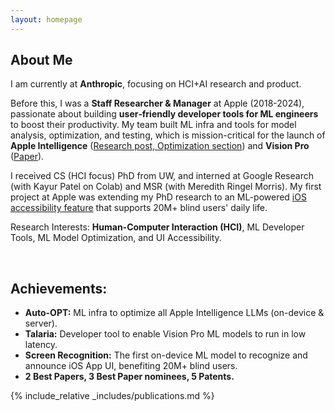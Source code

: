 ```yaml
---
layout: homepage
---
```


## About Me

I am currently at **Anthropic**, focusing on HCI+AI research and product.

Before this, I was a **Staff Researcher & Manager** at Apple (2018-2024), passionate about building **user‐friendly developer tools for ML engineers** to boost their productivity. My team built ML infra and tools for model analysis, optimization, and testing, which is mission-critical for the launch of **Apple Intelligence** ([Research post, Optimization section](https://machinelearning.apple.com/research/introducing-apple-foundation-models)) and **Vision Pro** ([Paper](https://machinelearning.apple.com/research/talaria)).

I received CS (HCI focus) PhD from UW, and interned at Google Research (with Kayur Patel on Colab) and MSR (with Meredith Ringel Morris). My first project at Apple was extending my PhD research to an ML-powered [iOS accessibility feature](https://techcrunch.com/2020/12/03/iphones-can-now-automatically-recognize-and-label-buttons-and-ui-features-for-blind-users/) that supports 20M+ blind users' daily life.

Research Interests: **Human-Computer Interaction (HCI)**, ML Developer Tools, ML Model Optimization, and UI Accessibility.

<br>

## Achievements:
- **Auto-OPT:** ML infra to optimize all Apple Intelligence LLMs (on-device & server).
- **Talaria:** Developer tool to enable Vision Pro ML models to run in low latency.
- **Screen Recognition:** The first on-device ML model to recognize and announce iOS App UI, benefiting 20M+ blind users.
- **2 Best Papers, 3 Best Paper nominees, 5 Patents.**

{% include_relative _includes/publications.md %}